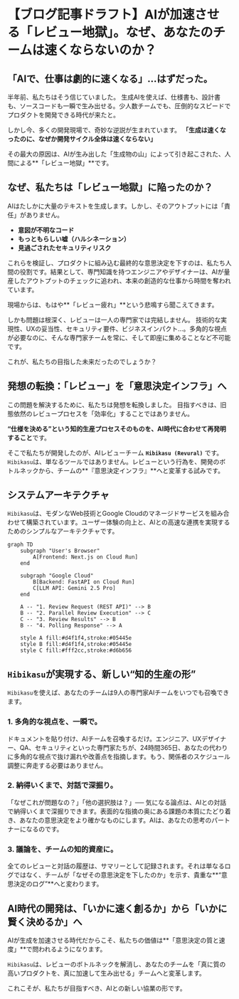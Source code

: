 # 【ブログ記事ドラフト】AIが加速させる「レビュー地獄」。なぜ、あなたのチームは速くならないのか？

## 「AIで、仕事は劇的に速くなる」…はずだった。

半年前、私たちはそう信じていました。
生成AIを使えば、仕様書も、設計書も、ソースコードも一瞬で生み出せる。少人数チームでも、圧倒的なスピードでプロダクトを開発できる時代が来たと。

しかし今、多くの開発現場で、奇妙な逆説が生まれています。
**「生成は速くなったのに、なぜか開発サイクル全体は速くならない」**

その最大の原因は、AIが生み出した「生成物の山」によって引き起こされた、人間による**「レビュー地獄」**です。

## なぜ、私たちは「レビュー地獄」に陥ったのか？

AIはたしかに大量のテキストを生成します。しかし、そのアウトプットには「責任」がありません。

-   **意図が不明なコード**
-   **もっともらしい嘘（ハルシネーション）**
-   **見過ごされたセキュリティリスク**

これらを検証し、プロダクトに組み込む最終的な意思決定を下すのは、私たち人間の役割です。結果として、専門知識を持つエンジニアやデザイナーは、AIが量産したアウトプットのチェックに追われ、本来の創造的な仕事から時間を奪われています。

現場からは、もはや**「レビュー疲れ」**という悲鳴すら聞こえてきます。

しかも問題は根深く、レビューは一人の専門家では完結しません。
技術的な実現性、UXの妥当性、セキュリティ要件、ビジネスインパクト…。多角的な視点が必要なのに、そんな専門家チームを常に、そして即座に集めることなど不可能です。

これが、私たちの目指した未来だったのでしょうか？

## 発想の転換：「レビュー」を「意思決定インフラ」へ

この問題を解決するために、私たちは発想を転換しました。
目指すべきは、旧態依然のレビュープロセスを「効率化」することではありません。

**“仕様を決める”という知的生産プロセスそのものを、AI時代に合わせて再発明すること**です。

そこで私たちが開発したのが、AIレビューチーム **`Hibikasu (Revural)`** です。
`Hibikasu`は、単なるツールではありません。レビューという行為を、開発のボトルネックから、チームの**『意思決定インフラ』**へと変革する試みです。

## システムアーキテクチャ

`Hibikasu`は、モダンなWeb技術とGoogle Cloudのマネージドサービスを組み合わせて構築されています。ユーザー体験の向上と、AIとの高速な連携を実現するためのシンプルなアーキテクチャです。

```mermaid
graph TD
    subgraph "User's Browser"
        A[Frontend: Next.js on Cloud Run]
    end

    subgraph "Google Cloud"
        B[Backend: FastAPI on Cloud Run]
        C[LLM API: Gemini 2.5 Pro]
    end

    A -- "1. Review Request (REST API)" --> B
    B -- "2. Parallel Review Execution" --> C
    C -- "3. Review Results" --> B
    B -- "4. Polling Response" --> A

    style A fill:#d4f1f4,stroke:#05445e
    style B fill:#d4f1f4,stroke:#05445e
    style C fill:#fff2cc,stroke:#d6b656
```

## `Hibikasu`が実現する、新しい“知的生産の形”

`Hibikasu`を使えば、あなたのチームは9人の専門家AIチームをいつでも召喚できます。

### 1. 多角的な視点を、一瞬で。
ドキュメントを貼り付け、AIチームを召喚するだけ。エンジニア、UXデザイナー、QA、セキュリティといった専門家たちが、24時間365日、あなたの代わりに多角的な視点で抜け漏れや改善点を指摘します。もう、関係者のスケジュール調整に奔走する必要はありません。

### 2. 納得いくまで、対話で深掘り。
「なぜこれが問題なの？」「他の選択肢は？」── 気になる論点は、AIとの対話で納得いくまで深掘りできます。表面的な指摘の奥にある課題の本質にたどり着き、あなたの意思決定をより確かなものにします。AIは、あなたの思考のパートナーになるのです。

### 3. 議論を、チームの知的資産に。
全てのレビューと対話の履歴は、サマリーとして記録されます。それは単なるログではなく、チームが「なぜその意思決定を下したのか」を示す、貴重な**“意思決定のログ”**へと変わります。

## AI時代の開発は、「いかに速く創るか」から「いかに賢く決めるか」へ

AIが生成を加速させる時代だからこそ、私たちの価値は**「意思決定の質と速度」**で問われるようになります。

`Hibikasu`は、レビューのボトルネックを解消し、あなたのチームを「真に質の高いプロダクトを、真に加速して生み出せる」チームへと変革します。

これこそが、私たちが目指すべき、AIとの新しい協業の形です。
